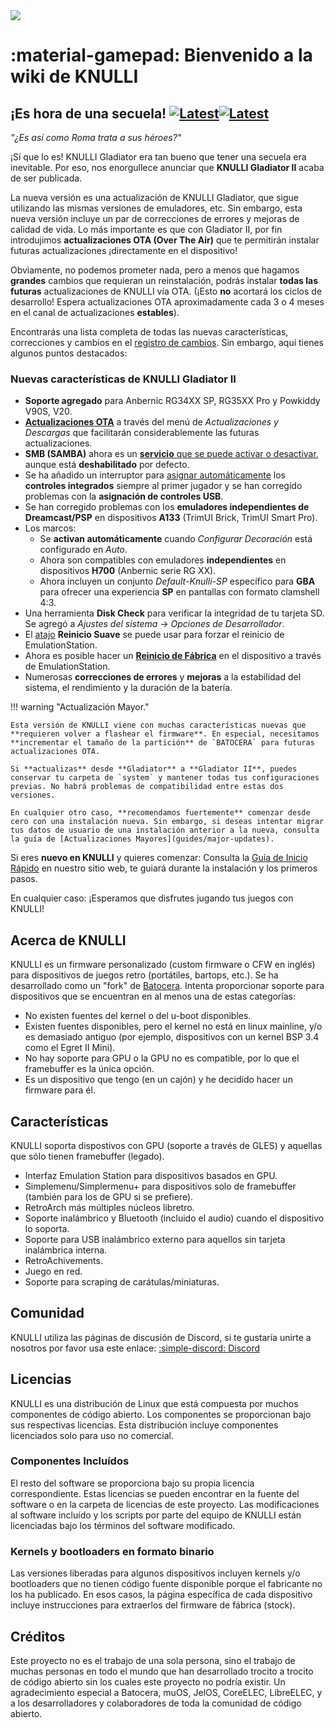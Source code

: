 <div class="preview-container">
  <img class="off-glb" src="/_inc/images/knulli-header-gladiator-ii.png"/>
</div>

# :material-gamepad: Bienvenido a la wiki de KNULLI

## ¡Es hora de una secuela! [![Latest](https://img.shields.io/github/release/knulli-cfw/distribution.svg?labelColor=111111&color=5998FF&label=Latest&style=flat#only-light)](https://github.com/knulli-cfw/distribution/releases/latest)[![Latest](https://img.shields.io/github/release/knulli-cfw/distribution.svg?labelColor=dddddd&color=5998FF&label=Latest&style=flat#only-dark)](https://github.com/knulli-cfw/distribution/releases/latest)

*"¿Es así como Roma trata a sus héroes?"*

¡Sí que lo es! KNULLI Gladiator era tan bueno que tener una secuela era inevitable. Por eso, nos enorgullece anunciar que **KNULLI Gladiator II** acaba de ser publicada.

La nueva versión es una actualización de KNULLI Gladiator, que sigue utilizando las mismas versiones de emuladores, etc. Sin embargo, esta nueva versión incluye un par de correcciones de errores y mejoras de calidad de vida. Lo más importante es que con Gladiator II, por fin introdujimos **actualizaciones OTA (Over The Air)** que te permitirán instalar futuras actualizaciones ¡directamente en el dispositivo!

Obviamente, no podemos prometer nada, pero a menos que hagamos **grandes** cambios que requieran un reinstalación, podrás instalar **todas las futuras** actualizaciones de KNULLI vía OTA. (¡Esto **no** acortará los ciclos de desarrollo! Espera actualizaciones OTA aproximadamente cada 3 o 4 meses en el canal de actualizaciones **estables**).

Encontrarás una lista completa de todas las nuevas características, correcciones y cambios en el [registro de cambios](https://github.com/knulli-cfw/distribution/blob/knulli-main/knulli-Changelog.md). Sin embargo, aquí tienes algunos puntos destacados:

### Nuevas características de KNULLI Gladiator II

- **Soporte agregado** para Anbernic RG34XX SP, RG35XX Pro y Powkiddy V90S, V20.
- **[Actualizaciones OTA](play/update)** a través del menú de *Actualizaciones y Descargas* que facilitarán considerablemente las futuras actualizaciones.
- **SMB (SAMBA)** ahora es un [**servicio** que se puede activar o desactivar](play/add-games/network-transfer), aunque está **deshabilitado** por defecto.
- Se ha añadido un interruptor para [asignar automáticamente](configure/controls) los **controles integrados** siempre al primer jugador y se han corregido problemas con la **asignación de controles USB**.
- Se han corregido problemas con los **emuladores independientes de Dreamcast/PSP** en dispositivos **A133** (TrimUI Brick, TrimUI Smart Pro).
- Los marcos:
    - Se **activan automáticamente** cuando *Configurar Decoración* está configurado en *Auto*.
    - Ahora son compatibles con emuladores **independientes** en dispositivos **H700** (Anbernic serie RG XX).
    - Ahora incluyen un conjunto *Default-Knulli-SP* específico para **GBA** para ofrecer una experiencia **SP** en pantallas con formato clamshell 4:3.
- Una herramienta **Disk Check** para verificar la integridad de tu tarjeta SD. Se agregó a *Ajustes del sistema* → *Opciones de Desarrollador*.
- El [atajo](play/hotkey-shortcuts) **Reinicio Suave** se puede usar para forzar el reinicio de EmulationStation.
- Ahora es posible hacer un **[Reinicio de Fábrica](configure/reset-to-factory-settings)** en el dispositivo a través de EmulationStation.
- Numerosas **correcciones de errores** y **mejoras** a la estabilidad del sistema, el rendimiento y la duración de la batería.

!!! warning "Actualización Mayor."

    Esta versión de KNULLI viene con muchas características nuevas que **requieren volver a flashear el firmware**. En especial, necesitamos **incrementar el tamaño de la partición** de `BATOCERA` para futuras actualizaciones OTA.

    Si **actualizas** desde **Gladiator** a **Gladiator II**, puedes conservar tu carpeta de `system` y mantener todas tus configuraciones previas. No habrá problemas de compatibilidad entre estas dos versiones.
    
    En cualquier otro caso, **recomendamos fuertemente** comenzar desde cero con una instalación nueva. Sin embargo, si deseas intentar migrar tus datos de usuario de una instalación anterior a la nueva, consulta la guía de [Actualizaciones Mayores](guides/major-updates).

Si eres **nuevo en KNULLI** y quieres comenzar: Consulta la [Guía de Inicio Rápido](play/quick-start) en nuestro sitio web, te guiará durante la instalación y los primeros pasos.

En cualquier caso: ¡Esperamos que disfrutes jugando tus juegos con KNULLI!

## Acerca de KNULLI

KNULLI es un firmware personalizado (custom firmware o CFW en inglés) para dispositivos de juegos retro (portátiles, bartops, etc.). Se ha desarrollado como un "fork" de [Batocera](https://batocera.org). Intenta proporcionar soporte para dispositivos que se encuentran en al menos una de estas categorías:

* No existen fuentes del kernel o del u-boot disponibles.
* Existen fuentes disponibles, pero el kernel no está en linux mainline, y/o es demasiado antiguo (por ejemplo, dispositivos con un kernel BSP 3.4 como el Egret II Mini).
* No hay soporte para GPU o la GPU no es compatible, por lo que el framebuffer es la única opción.
* Es un dispositivo que tengo (en un cajón) y he decidido hacer un firmware para él.

## Características

KNULLI soporta dispostivos con GPU (soporte a través de GLES) y aquellas que sólo tienen framebuffer (legado).

* Interfaz Emulation Station para dispositivos basados en GPU.
* Simplemenu/Simplermenu+ para dispositivos solo de framebuffer (también para los de GPU si se prefiere).
* RetroArch más múltiples núcleos libretro.
* Soporte inalámbrico y Bluetooth (incluido el audio) cuando el dispositivo lo soporta.
* Soporte para USB inalámbrico externo para aquellos sin tarjeta inalámbrica interna.
* RetroAchivements.
* Juego en red.
* Soporte para scraping de carátulas/miniaturas.

## Comunidad

KNULLI utiliza las páginas de discusión de Discord, si te gustaría unirte a nosotros por favor usa este enlace: [:simple-discord: Discord](https://discord.gg/HXPS3DAeeB)

## Licencias

KNULLI es una distribución de Linux que está compuesta por muchos componentes de código abierto. Los componentes se proporcionan bajo sus respectivas licencias. Esta distribución incluye componentes licenciados solo para uso no comercial.

### Componentes Incluídos
El resto del software se proporciona bajo su propia licencia correspondiente. Estas licencias se pueden encontrar en la fuente del software o en la carpeta de licencias de este proyecto. Las modificaciones al software incluído y los scripts por parte del equipo de KNULLI están licenciadas bajo los términos del software modificado.

### Kernels y bootloaders en formato binario

Las versiones liberadas para algunos dispositivos incluyen kernels y/o bootloaders que no tienen código fuente disponible porque el fabricante no los ha publicado. En esos casos, la página específica de cada dispositivo incluye instrucciones para extraerlos del firmware de fábrica (stock).

## Créditos

Este proyecto no es el trabajo de una sola persona, sino el trabajo de muchas personas en todo el mundo que han desarrollado trocito a trocito de código abierto sin los cuales este proyecto no podría existir. Un agradecimiento especial a Batocera, muOS, JelOS, CoreELEC, LibreELEC, y a los desarrolladores y colaboradores de toda la comunidad de código abierto.
